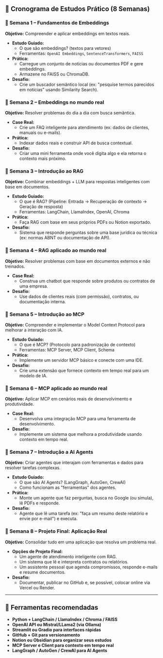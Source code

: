 ## 📅 **Cronograma de Estudos Prático (8 Semanas)**

### 🔹 **Semana 1 – Fundamentos de Embeddings**

**Objetivo:** Compreender e aplicar embeddings em textos reais.

- **Estudo Guiado:**
    - O que são embeddings? (textos para vetores)
    - Ferramentas: `OpenAI Embeddings`, `SentenceTransformers`, `FAISS`
- **Prática:**
    - Carregue um conjunto de notícias ou documentos PDF e gere embeddings.
    - Armazene no FAISS ou ChromaDB.
- **Desafio:**
    - Crie um buscador semântico local (ex: "pesquise termos parecidos em notícias" usando Similarity Search).

### 🔹 **Semana 2 – Embeddings no mundo real**

**Objetivo:** Resolver problemas do dia a dia com busca semântica.

- **Case Real:**
    - Crie um FAQ inteligente para atendimento (ex: dados de clientes, manuais ou e-mails).
- **Prática:**
    - Indexar dados reais e construir API de busca contextual.
- **Desafio:**
    - Criar uma mini ferramenta onde você digita algo e ela retorna o contexto mais próximo.

### 🔹 **Semana 3 – Introdução ao RAG**

**Objetivo:** Combinar embeddings + LLM para respostas inteligentes com base em documentos.

- **Estudo Guiado:**
    - O que é RAG? (Pipeline: Entrada → Recuperação de contexto → Geração de resposta)
    - Ferramentas: LangChain, LlamaIndex, OpenAI, Chroma
- **Prática:**
    - Faça RAG com base em seus próprios PDFs ou Notion exportado.
- **Desafio:**
    - Sistema que responde perguntas sobre uma base jurídica ou técnica (ex: normas ABNT ou documentação de API).

### 🔹 **Semana 4 – RAG aplicado ao mundo real**

**Objetivo:** Resolver problemas com base em documentos externos e não treinados.

- **Case Real:**
    - Construa um chatbot que responde sobre produtos ou contratos de uma empresa.
- **Desafio:**
    - Use dados de clientes reais (com permissão), contratos, ou documentação interna.

### 🔹 **Semana 5 – Introdução ao MCP**

**Objetivo:** Compreender e implementar o Model Context Protocol para melhorar a interação com IA.

- **Estudo Guiado:**
    - O que é MCP? (Protocolo para padronização de contexto)
    - Ferramentas: MCP Server, MCP Client, Schema
- **Prática:**
    - Implemente um servidor MCP básico e conecte com uma IDE.
- **Desafio:**
    - Crie uma extensão que fornece contexto em tempo real para um modelo de IA.

### 🔹 **Semana 6 – MCP aplicado ao mundo real**

**Objetivo:** Aplicar MCP em cenários reais de desenvolvimento e produtividade.

- **Case Real:**
    - Desenvolva uma integração MCP para uma ferramenta de desenvolvimento.
- **Desafio:**
    - Implemente um sistema que melhora a produtividade usando contexto em tempo real.

### 🔹 **Semana 7 – Introdução a AI Agents**

**Objetivo:** Criar agentes que interajam com ferramentas e dados para resolver tarefas complexas.

- **Estudo Guiado:**
    - O que são AI Agents? (LangGraph, AutoGen, CrewAI)
    - Como funcionam as "ferramentas" dos agentes.
- **Prática:**
    - Monte um agente que faz perguntas, busca no Google (ou simula), lê PDFs e responde.
- **Desafio:**
    - Agente que lê uma tarefa (ex: "faça um resumo deste relatório e envie por e-mail") e executa.

### 🔹 **Semana 8 – Projeto Final: Aplicação Real**

**Objetivo:** Consolidar tudo em uma aplicação que resolva um problema real.

- **Opções de Projeto Final:**
    - Um agente de atendimento inteligente com RAG.
    - Um sistema que lê e interpreta contratos ou relatórios.
    - Um assistente pessoal que agenda compromissos, responde e-mails e resume documentos.
- **Desafio:**
    - Documentar, publicar no GitHub e, se possível, colocar online via Vercel ou Render.

---

## 📌 **Ferramentas recomendadas**

- **Python + LangChain / LlamaIndex / Chroma / FAISS**
- **OpenAI API ou Mistral/LLama2 (via Ollama)**
- **Streamlit ou Gradio para interfaces rápidas**
- **GitHub + Git para versionamento**
- **Notion ou Obsidian para organizar seus estudos**
- **MCP Server e Client para contexto em tempo real**
- **LangGraph / AutoGen / CrewAI para AI Agents**